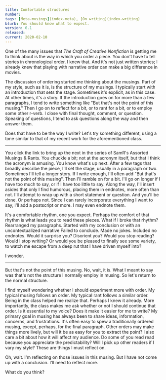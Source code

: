 ```yaml
---
title: Comfortable structures
number: 
tags: [Meta-musings](index-meta), [On writing](index-writing)
blurb: You should know what to expect.
version: 0.1
released: 
current: 2020-02-10
---
```

One of the many issues that _The Craft of Creative Nonfiction_ is getting
me to think about is the way in which you order a piece.  You don't have
to tell stories in chronological order.  I knew that.  And it's not just
written stories; I already knew that playing with narrative order can make
a big difference in movies.

The discussion of ordering started me thinking about the musings.  Part
of my style, such as it is, is the structure of my musings.  I typically
start with an introduction that sets the stage.  Sometimes it's explicit,
as in this case.  At other times, it's a story.  If the introduction goes
on for more than a few paragraphs, I tend to write something like "But
that's not the point of this musing."  Then I go on to reflect for a bit,
or to rant for a bit, or to employ some other r-verb.  I close with final
thought, comment, or question.  Speaking of questions, I tend to ask
questions along the way and then answer them.

Does that have to be the way I write?  Let's try something different,
using a tone similar to that of my recent work for the aforementioned
class.

---

You click the link to bring up the next in the series of SamR's
Assorted Musings & Rants.  You chuckle a bit; not at the acronym
itself, but that I think the acronym is amusing.  You know what's
up next.  After a few tags that broadly describe the piece, I'll
set the stage, usually in a paragraph or two.  Sometimes I'll tell
a longer story.  If I write enough, I'll often add "But that's not
the point of this musing".  Then I'll ramble on for a bit.  I'll
go on longer if I have too much to say, or if I have too little to
say.  Along the way, I'll insert asides that only I find humorous,
placing them in endnotes, more often than not.  I'll attempt to
wrap up with a short statement or question.  And you'll be done.
Or perhaps not.  Since I can rarely incorporate everything I want
to say, I'll add a postscript or more.  I may even endnote them.

It's a comfortable rhythm, one you expect.  Perhaps the comfort of
that rhythm is what leads you to read these pieces.  What if I broke
that rhythm?  Rearranged my paragraphs.  Started with my conclusion or
with an uncontextualized narrative  Failed to conclude.  Made no jokes.
Included no endnotes.  Would it surprise you?  Disorient you?  Would
you stop reading?  Would I stop writing?  Or would you be pleased to
finally see some variety, to watch me escape from a deep rut that I
have driven myself into?

I wonder.

---

But that's not the point of this musing.  No, wait, it is.  What I
meant to say was that's not the structure I normally employ in
musing.  So let's return to the normal structure.

I find myself wondering whether I should experiment more with order.
My typical musing follows an order.  My typical rant follows a
similar order.  Being in the class helped me realize that.  Perhaps
I knew it already.  More importantly, the class makes me ask whether
or not I should continue that order.  Is it essential to my voice?
Does it make it easier for me to write?  My primary goal in musing
has always been to share ideas, information, concerns, and frustrations.
It's often easy to spew a traditionally ordered musing, except,
perhaps, for the final paragraph.  Other orders may make things more
lively, but will it be as easy for you to extract the point?  I also
care a bit about how it will affect my audience.  Do some of you read
read because you appreciate the predictability?  Will I pick up other
readers if I vary my style?  These are things I must reflect on.

Oh, wait.  I'm reflecting on those issues in this musing.  But I have
not come up with a conclusion.  I'll need to reflect more.

What do you think?
